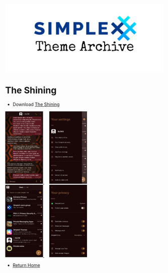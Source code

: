 ![SxC Theme Archive Banner](../resources/SxC_themeBanner.jpg)

# The Shining

* Download [The Shining](../themes/SxC_The_ShiningV2.theme)

<a href="../screenshots/SxC_The_ShiningV201.jpg" target="_blank">
	<img src="../screenshots/SxC_The_ShiningV201.jpg" width="120">
</a>&nbsp;&nbsp;&nbsp;
<a href="../screenshots/SxC_The_ShiningV202.jpg" target="_blank">
	<img src="../screenshots/SxC_The_ShiningV202.jpg" width="120">
</a>
<br>
<a href="../screenshots/SxC_The_ShiningV203.jpg" target="_blank">
	<img src="../screenshots/SxC_The_ShiningV203.jpg" width="120">
</a>&nbsp;&nbsp;&nbsp;
<a href="../screenshots/SxC_The_ShiningV204.jpg" target="_blank">
	<img src="../screenshots/SxC_The_ShiningV204.jpg" width="120">
</a>

* [Return Home](../)
